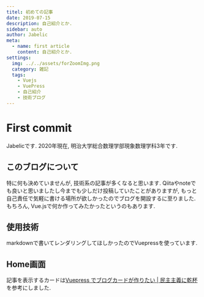 ```yaml
---
titel: 初めての記事
date: 2019-07-15
description: 自己紹介とか. 
sidebar: auto
author: Jabelic
meta:
  - name: first article
    content: 自己紹介とか.
settings:
  img: ../../assets/forZoomImg.png
  category: 雑記
  tags:
    - Vuejs
    - VuePress
    - 自己紹介
    - 技術ブログ
---
```



# First commit

Jabelicです. 2020年現在, 明治大学総合数理学部現象数理学科3年です. 


## このブログについて
特に何も決めていませんが, 技術系の記事が多くなると思います. Qiitaやnoteでも良いと思いましたし今までも少しだけ投稿していたことがありますが, もっと自己責任で気軽に書ける場所が欲しかったのでブログを開設するに至りました. 
もちろん, Vue.jsで何か作ってみたかったというのもあります.

## 使用技術
markdownで書いてレンダリングしてほしかったのでVuepressを使っています.


## Home画面
記事を表示するカードは[Vuepress でブログカードが作りたい | 民主主義に乾杯](https://python.ms/web-card/)を参考にしました. 




